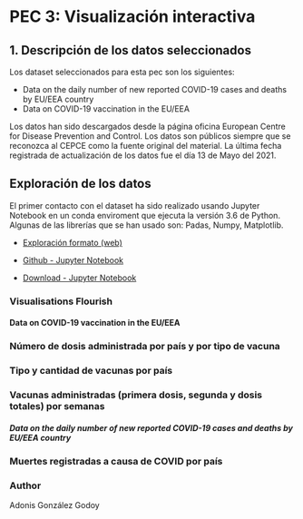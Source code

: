 # PEC 3: Visualización interactiva

## 1. Descripción de los datos seleccionados

Los dataset seleccionados para esta pec son los siguientes:

 - Data on the daily number of new reported COVID-19 cases and deaths by EU/EEA country
 - Data on COVID-19 vaccination in the EU/EEA

Los datos han sido descargados desde la página oficina European Centre for Disease Prevention and Control. Los datos son públicos siempre que se reconozca al CEPCE como la fuente original del material. La última fecha registrada de actualización de los datos fue el día 13 de Mayo del 2021.

## Exploración de los datos 

El primer contacto con el dataset ha sido realizado usando Jupyter Notebook en un conda enviroment que ejecuta la versión 3.6 de Python. 
Algunas de las librerías que se han usado son: Padas, Numpy, Matplotlib.

- [Exploración formato (web)](https://adions025.github.io/visualizacion_interactiva/PEC3_adonis_gonzalez.html)

- [Github - Jupyter Notebook](https://github.com/adions025/visualizacion_interactiva/blob/gh-pages/src/PEC3_adonis_gonzalez.ipynb)

- [Download - Jupyter Notebook](src/PEC3_adonis_gonzalez.ipynb)


### Visualisations Flourish

#### Data on COVID-19 vaccination in the EU/EEA

### Número de dosis administrada por país y por tipo de vacuna

<div class="flourish-embed flourish-hierarchy" data-src="visualisation/6160724"><script src="https://public.flourish.studio/resources/embed.js"></script></div>

### Tipo y cantidad de vacunas por país
<div class="flourish-embed flourish-hierarchy" data-src="visualisation/6162869"><script src="https://public.flourish.studio/resources/embed.js"></script></div>

### Vacunas administradas (primera dosis, segunda y dosis totales) por semanas
<div class="flourish-embed flourish-chart" data-src="visualisation/6160545"><script src="https://public.flourish.studio/resources/embed.js"></script></div>


##### Data on the daily number of new reported COVID-19 cases and deaths by EU/EEA country

### Muertes registradas a causa de COVID por país
<div class="flourish-embed flourish-hierarchy" data-src="visualisation/6162900"><script src="https://public.flourish.studio/resources/embed.js"></script></div>

### Author 

Adonis González Godoy